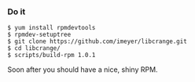 ### Do it

```
$ yum install rpmdevtools
$ rpmdev-setuptree
$ git clone https://github.com/imeyer/libcrange.git
$ cd libcrange/
$ scripts/build-rpm 1.0.1
```

Soon after you should have a nice, shiny RPM.
